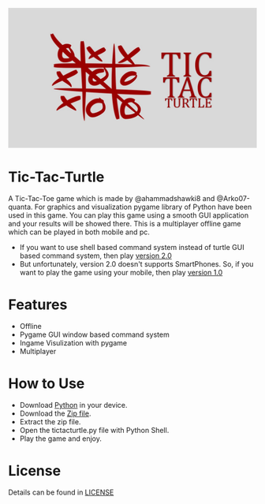 ![tick](https://github.com/ahammadshawki8/Tic-Tac-Turtle/blob/master/tic.jpg)
# Tic-Tac-Turtle
A Tic-Tac-Toe game which is made by @ahammadshawki8 and @Arko07-quanta. For graphics and visualization pygame library of Python have been used in this game. You can play this game using a smooth GUI application and your results will be showed there. This is a multiplayer offline game which can be played in both mobile and pc.

* If you want to use shell based command system instead of turtle GUI based command system, then play [version 2.0](https://github.com/ahammadshawki8/Tic-Tac-Turtle/tree/V2.0)
* But unfortunately, version 2.0 doesn't supports SmartPhones. So, if you want to play the game using your mobile, then play [version 1.0](https://github.com/ahammadshawki8/Tic-Tac-Turtle/tree/V1.0)

# Features
* Offline
* Pygame GUI window based command system
* Ingame Visulization with pygame
* Multiplayer 

# How to Use
* Download [Python](https://www.python.org/downloads/) in your device.
* Download the [Zip file](https://codeload.github.com/ahammadshawki8/Tic-Tac-Turtle/zip/master).
* Extract the zip file.
* Open the tictacturtle.py file with Python Shell.
* Play the game and enjoy.

# License
Details can be found in [LICENSE](LICENSE)
